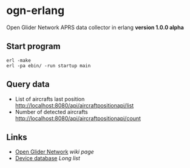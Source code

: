 # ogn-erlang
Open Glider Network APRS data collector in erlang
**version 1.0.0 alpha**

## Start program
```
erl -make
erl -pa ebin/ -run startup main
```

## Query data
* List of aircrafts last position [http://localhost:8080/api/aircraftpositionapi/list](http://localhost:8080/api/aircraftpositionapi/list)
* Number of detected aircrafts [http://localhost:8080/api/aircraftpositionapi/count](http://localhost:8080/api/aircraftpositionapi/count)

## Links
* [Open Glider Network](http://wiki.glidernet.org/) *wiki page*
* [Device database](http://ddb.glidernet.org/download/?j=1) *Long list*
